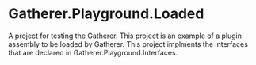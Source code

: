 ﻿# Gatherer.Playground.Loaded
A project for testing the Gatherer. This project is an example of a plugin assembly to be loaded by Gatherer. This project implments
the interfaces that are declared in Gatherer.Playground.Interfaces.